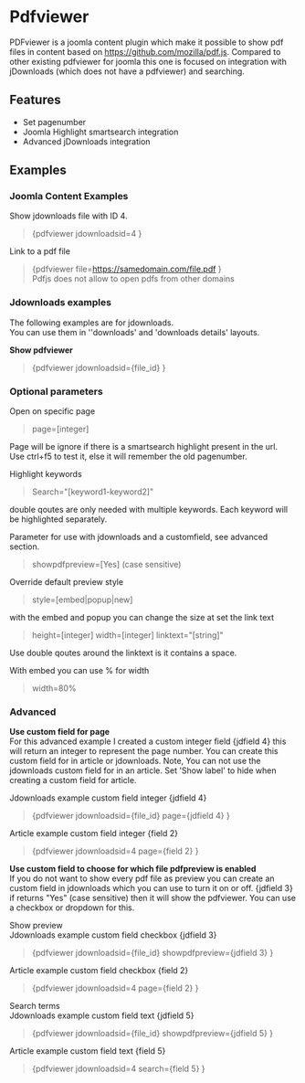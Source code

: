# Pdfviewer
PDFviewer is a joomla content plugin which make it possible to show pdf files in content based on https://github.com/mozilla/pdf.js.
Compared to other existing pdfviewer for joomla this one is focused on integration with jDownloads (which does not have a pdfviewer) and searching.

## Features

- Set pagenumber
- Joomla Highlight smartsearch integration
- Advanced jDownloads integration

## Examples

### Joomla Content Examples

Show jdownloads file with ID 4.  
>{pdfviewer jdownloadsid=4 }

Link to a pdf file  
>{pdfviewer file=https://samedomain.com/file.pdf }  
Pdfjs does not allow to open pdfs from other domains

### Jdownloads examples

The following examples are for jdownloads.  
You can use them in &#39;&#39;downloads&#39; and &#39;downloads details&#39; layouts.

**Show pdfviewer**  
>{pdfviewer jdownloadsid={file\_id} }

### Optional parameters

Open on specific page
>page=[integer]

Page will be ignore if there is a smartsearch highlight present in the url.  
Use ctrl+f5 to test it, else it will remember the old pagenumber.

Highlight keywords
>Search="[keyword1-keyword2]" 

double qoutes are only needed with multiple keywords. Each keyword will be highlighted separately.

Parameter for use with jdownloads and a customfield, see advanced section.
>showpdfpreview=[Yes] (case sensitive) 

Override default preview style  
>style=[embed|popup|new]

with the embed and popup you can change the size at set the link text
>height=[integer] width=[integer] linktext="[string]"

Use double qoutes around the linktext is it contains a space.

With embed you can use % for width
>width=80%


### Advanced 

**Use custom field for page**  
For this advanced example I created a custom integer field {jdfield 4} this will return an integer to represent the page number. You can create this custom field for in article or jdownloads. Note, You can not use the jdownloads custom field for in an article. Set 'Show label' to hide when creating a custom field for article. 

Jdownloads example custom field integer {jdfield 4}  
>{pdfviewer jdownloadsid={file\_id} page={jdfield 4} }

Article example custom field integer {field 2}  
>{pdfviewer jdownloadsid=4 page={field 2} } 

**Use custom field to choose for which file pdfpreview is enabled**  
If you do not want to show every pdf file as preview you can create an custom field in jdownloads which you can use to turn it on or off.
{jdfield 3} if returns &quot;Yes&quot; (case sensitive) then it will show the pdfviewer. You can use a checkbox or dropdown for this.

Show preview  
Jdownloads example custom field checkbox {jdfield 3}  
>{pdfviewer jdownloadsid={file\_id} showpdfpreview={jdfield 3} }

Article example custom field checkbox {field 2}   
>{pdfviewer jdownloadsid=4 page={field 2} } 

Search terms  
Jdownloads example custom field text {jdfield 5}  
>{pdfviewer jdownloadsid={file\_id} showpdfpreview={jdfield 5} }

Article example custom field text {field 5}   
>{pdfviewer jdownloadsid=4 search={field 5} } 

